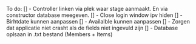To do:
[] - Controller linken via plek waar stage aanmaakt. En via constructor database meegeven.
[] - Close login window ipv hiden
[] - Birhtdate kunnen aanpassen
[] - Availalble kunnen aanpassen
[] - Zorgen dat applicatie niet crasht als de fields niet ingevuld zijn
[] - Database oplsaan in .txt bestand (Members + Items)

 
